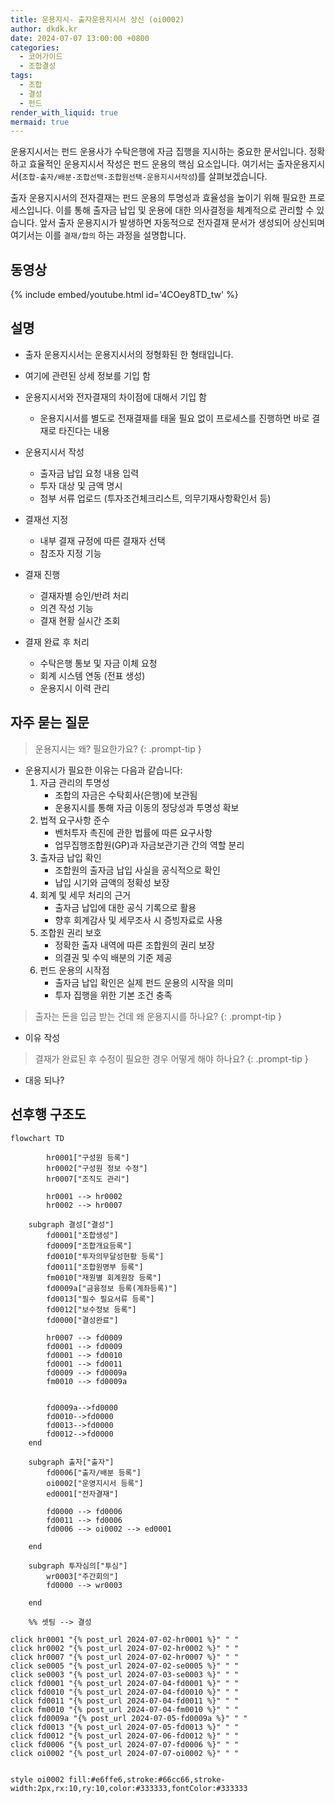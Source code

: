 ```yaml
---
title: 운용지시- 출자운용지시서 상신 (oi0002)
author: dkdk.kr
date: 2024-07-07 13:00:00 +0800
categories:
  - 코어가이드
  - 조합결성
tags:
  - 조합
  - 결성
  - 펀드
render_with_liquid: true
mermaid: true
---
```

운용지시서는 펀드 운용사가 수탁은행에 자금 집행을 지시하는 중요한 문서입니다. 정확하고 효율적인 운용지시서 작성은 펀드 운용의 핵심 요소입니다. 여기서는 출자운용지시서(`조합-출자/배분-조합선택-조합원선택-운용지시서작성`)를 살펴보겠습니다.

출자 운용지시서의 전자결재는 펀드 운용의 투명성과 효율성을 높이기 위해 필요한 프로세스입니다. 이를 통해 출자금 납입 및 운용에 대한 의사결정을 체계적으로 관리할 수 있습니다. 앞서 출자 운용지시가 발생하면 자동적으로 전자결재 문서가 생성되어 상신되며 여기서는 이를 `결재/합의` 하는 과정을 설명합니다.

## 동영상

{% include embed/youtube.html id='4COey8TD_tw' %}

## 설명

- 출자 운용지시서는 운용지시서의 정형화된 한 형태입니다.
- 여기에 관련된 상세 정보를 기입 함
-  운용지시서와 전자결재의 차이점에 대해서 기입 함
	- 운용지시서를 별도로 전재결재를 태울 필요 없이 프로세스를 진행하면 바로 결재로 타진다는 내용


- 운용지시서 작성
    - 출자금 납입 요청 내용 입력
    - 투자 대상 및 금액 명시
    - 첨부 서류 업로드 (투자조건체크리스트, 의무기재사항확인서 등)
- 결재선 지정
    - 내부 결재 규정에 따른 결재자 선택
    - 참조자 지정 기능
- 결재 진행
    - 결재자별 승인/반려 처리
    - 의견 작성 기능
    - 결재 현황 실시간 조회
- 결재 완료 후 처리
    - 수탁은행 통보 및 자금 이체 요청
    - 회계 시스템 연동 (전표 생성)
    - 운용지시 이력 관리

## 자주 묻는 질문

>운용지시는 왜? 필요한가요?
{: .prompt-tip }

- 운용지시가 필요한 이유는 다음과 같습니다:
	1. 자금 관리의 투명성
		- 조합의 자금은 수탁회사(은행)에 보관됨
		- 운용지시를 통해 자금 이동의 정당성과 투명성 확보
	2. 법적 요구사항 준수
		- 벤처투자 촉진에 관한 법률에 따른 요구사항
		- 업무집행조합원(GP)과 자금보관기관 간의 역할 분리
	3. 출자금 납입 확인
		- 조합원의 출자금 납입 사실을 공식적으로 확인
		- 납입 시기와 금액의 정확성 보장
	4. 회계 및 세무 처리의 근거
		- 출자금 납입에 대한 공식 기록으로 활용
		- 향후 회계감사 및 세무조사 시 증빙자료로 사용
	5. 조합원 권리 보호
		- 정확한 출자 내역에 따른 조합원의 권리 보장
		- 의결권 및 수익 배분의 기준 제공
	6. 펀드 운용의 시작점
		- 출자금 납입 확인은 실제 펀드 운용의 시작을 의미
		- 투자 집행을 위한 기본 조건 충족

> 출자는 돈을 입금 받는 건데 왜 운용지시를 하나요?
{: .prompt-tip }

- 이유 작성

> 결재가 완료된 후 수정이 필요한 경우 어떻게 해야 하나요?
{: .prompt-tip }

- 대응 되나?




## 선후행 구조도

```mermaid
flowchart TD

        hr0001["구성원 등록"]
        hr0002["구성원 정보 수정"]
        hr0007["조직도 관리"]

        hr0001 --> hr0002
        hr0002 --> hr0007

    subgraph 결성["결성"]
        fd0001["조합생성"]
        fd0009["조합개요등록"]
        fd0010["투자의무달성현황 등록"]
        fd0011["조합원명부 등록"]
        fm0010["재원별 회계원장 등록"]
        fd0009a["금융정보 등록(계좌등록)"]
        fd0013["필수 필요서류 등록"]
        fd0012["보수정보 등록"]
        fd0000["결성완료"]

        hr0007 --> fd0009
        fd0001 --> fd0009
        fd0001 --> fd0010
        fd0001 --> fd0011 
        fd0009 --> fd0009a 
        fm0010 --> fd0009a


        fd0009a-->fd0000
        fd0010-->fd0000
        fd0013-->fd0000
        fd0012-->fd0000
    end

    subgraph 출자["출자"]
        fd0006["출자/배분 등록"]
        oi0002["운영지시서 등록"]
        ed0001["전자결재"]

        fd0000 --> fd0006
        fd0011 --> fd0006
        fd0006 --> oi0002 --> ed0001

    end

    subgraph 투자심의["투심"]
        wr0003["주간회의"]
        fd0000 --> wr0003

    end

    %% 셋팅 --> 결성
    
click hr0001 "{% post_url 2024-07-02-hr0001 %}" " "
click hr0002 "{% post_url 2024-07-02-hr0002 %}" " "
click hr0007 "{% post_url 2024-07-02-hr0007 %}" " "
click se0005 "{% post_url 2024-07-02-se0005 %}" " "
click se0003 "{% post_url 2024-07-03-se0003 %}" " "
click fd0001 "{% post_url 2024-07-04-fd0001 %}" " "
click fd0010 "{% post_url 2024-07-04-fd0010 %}" " "
click fd0011 "{% post_url 2024-07-04-fd0011 %}" " "
click fm0010 "{% post_url 2024-07-04-fm0010 %}" " "
click fd0009a "{% post_url 2024-07-05-fd0009a %}" " "
click fd0013 "{% post_url 2024-07-05-fd0013 %}" " "
click fd0012 "{% post_url 2024-07-06-fd0012 %}" " "
click fd0006 "{% post_url 2024-07-07-fd0006 %}" " "
click oi0002 "{% post_url 2024-07-07-oi0002 %}" " "


style oi0002 fill:#e6ffe6,stroke:#66cc66,stroke-width:2px,rx:10,ry:10,color:#333333,fontColor:#333333
```
